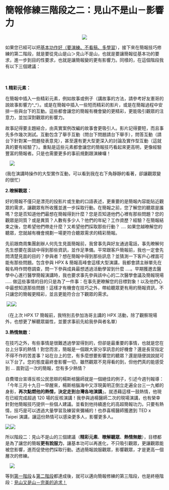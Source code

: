 # 簡報修練三階段之二：見山不是山－影響力 

<div style="clear: both; text-align: center;"><a href="http://1.bp.blogspot.com/-QLzbLpUm2lQ/VhYGgCcgEDI/AAAAAAAAO2w/Gtu5a1WKawo/s1600/image_thumb.png" style="margin-left: 1em; margin-right: 1em;"><img border="0" src="http://1.bp.blogspot.com/-QLzbLpUm2lQ/VhYGgCcgEDI/AAAAAAAAO2w/Gtu5a1WKawo/s1600/image_thumb.png"/></a></div>
<p>如果您已經可以把<a href="http://www.afu.tw/index.php?option=com_content&amp;view=article&amp;id=290:2013-09-17-14-42-08&amp;catid=14:2010-11-28-05-07-48&amp;Itemid=18">基本功作好（要演練、不看稿、多學習</a>），接下來在簡報技巧修練的第二階段，就是要從見山是山＞見山不是山，也就是要讓簡報從基本功的要求，進一步到目的性要求，也就是讓簡報變的更有影響力。同樣的，在這個階段我有以下三個建議：</p>
<p> <a name="more"></a><br/><b><br/> 1.精彩元素：</b></p>
<p>在簡報中插入一些精彩元素，例如故事或例子（講故事的方法，請參考好友憲哥的說故事影響力^_^）。或是在簡報中插入一些短而精彩的影片，或是在簡報過程中安排一些與台下的互動。這些都會讓您的簡報有機會變的更精彩，更能吸引觀眾的注意力，並加深對觀眾的影響力。</p>
<p>故事記得要主題結合，由真實案例改編的故事會更吸引人。影片記得要短，而且事先多作幾次測試。互動包含了舉手互動（問台下問題請台下舉手），問答互動（請台下針對某一問題發表意見），甚至還有更大型更深入的討論及實作型互動（這就真的要有經驗了）。重點是這些元素都會讓您的簡報技巧看起來更高明，更像經驗豐富的簡報者。只是也需要更多的事前規劃跟演練囉！</p>
<p><a href="http://1.bp.blogspot.com/-utxonFkDxew/VhYGgLmDTBI/AAAAAAAAO20/bHLS4Bkl66k/s1600/image_thumb_3.png" style="margin-left: 1em; margin-right: 1em; text-align: center;"><img border="0" src="http://1.bp.blogspot.com/-utxonFkDxew/VhYGgLmDTBI/AAAAAAAAO20/bHLS4Bkl66k/s1600/image_thumb_3.png"/></a></p>
<p>(我在演講時操作的大型實作互動，可以看到我在右下角靜靜的看著，卻讓觀眾變的很忙）</p>
<p><b>2.暸解觀眾：</b></p>
<p>好的簡報不僅只是漂亮的投影片或生動的口語表述，更重要的是簡報內容能貼近觀眾的需求，讓觀眾有所收獲並進一步採取行動。在簡報之前，您了解您的聽眾是誰嗎？您是否知道他們最想在簡報得到什麼？您是否知道他們心裡有那些問題？您的觀眾是同質？或是異質？人數有多少人？他們的年紀？工作資歷？經驗？在簡報結束之後，您希望他們帶走什麼？又希望他們採取那些行動？ …. 如果您越暸解您的聽眾，您就越有機會規劃一場更符合聽眾需求的精彩簡報。</p>
<p>先前跟商周集團創辦人何先生見面簡報前，我曾事先與好友通過電話，事先暸解何先生想要在面談中得到那些資訊，並作足準備。平常跟客戶簡報前，我也一定會先問清楚見面的目的？參與者？想在簡報中得到那些訊息？並猜測一下客戶心裡面可能有那些問題。包含參與 HPX &amp; 簡報高峰會這樣大型演講，我都會請主辦單先在報名時作問卷調查，問一下參與成員最想透過活動學習到什麼 ….。早期獲邀去醫學中心進行醫學簡報演講時，我也要求事先參與該中心的二次醫學會議及簡報現場 ….. 做這些事情的目的只是為了一件事：在事先更暸解您的目標對象！以及他們心中最想知道那些問題！這樣才有機會在技巧之外，帶給聽眾更有用的簡報資訊，不只讓您的簡報更精彩，並且更能符合台下觀眾的需求。</p>
<p> <img border="0" src="http://1.bp.blogspot.com/-47wKCiIZvXA/VhYGgI-76xI/AAAAAAAAO2s/IipPAFuIEjo/s320/image_thumb_4.png"/><img border="0" src="http://1.bp.blogspot.com/-6UDFe4uGHAw/VhYGgv3rIWI/AAAAAAAAO28/fW6Ed4XSD2k/s1600/image_thumb_5.png"/></p>
<p>（在上次 HPX 17 簡報前，我特別去參加浩哥主講的 HPX 活動，除了觀察現場外，也想更了解聽眾屬性，並要求事前先給我參與者名單）</p>
<p><b>3.熱情無敵：</b></p>
<p>在技巧之外，有些事情是很難透過學習得到的，但卻是最重要的事情，也就是您在台上分享的熱情！對您而言，簡報是一個跟大家分享訊息的好機會？還是長官指定不得不作的苦差事？站在台上的您，有多麼想要影響您的聽眾？還是隨便說說就可以下台了。您的態度最終會影響一切，雖然觀眾不見得看的到，但他們真的能感受到 … 面對這一次的簡報，您有多少熱情？</p>
<p>自費環台宣導反核公民思辯的楊斯棓醫師就是一個絕佳的例子，引述今週刊報導：「今年三月十九日一早醒來，楊斯棓腦海中又浮現黃明正倒立走遍全台三一九鄉的身影，<b>再次點燃他的熱情，決定走到台灣各地演講</b>」。就憑藉這樣一鼓熱情，他現在已經完成超過 120 場的反核演講！我參與過楊醫師二次的現場演講，也有榮幸針對他簡報技巧提供一些個人建議。並看到他持續進化的高超簡報功力。只要有熱情，技巧是可以透過大量學習及練習來彌補的！也恭喜楊醫師獲邀到 TED x Taipei 演講，讓這份熱情可以感染更多人，影響更多人。</p>
<p><img border="0" src="http://2.bp.blogspot.com/-c63fxehhsPM/VhYGhDTWLGI/AAAAAAAAO3E/Ikf71PIIwUo/s1600/image_thumb_6.png"/><img border="0" src="http://1.bp.blogspot.com/-BPPj6377Mqo/VhYGhWfoZoI/AAAAAAAAO3I/93BY8XpM9mA/s1600/image_thumb_7.png"/></p>
<p>所以階段二：見山不是山的三個建議（<b>精彩元素</b>、<b>暸解聽眾</b>、<b>熱情無敵</b>），目標都是為了讓您的簡報<b>更有說服力</b>，讓基本功可以再進化，不只吸引觀眾，更讓觀眾能被您影響，進而促使他們採取行動。透過簡報說服觀眾，影響觀眾，才是更高一個層次的修練。</p>
<p><a href="http://2.bp.blogspot.com/-XlowgUcgaOA/VhYGhUyT9qI/AAAAAAAAO3M/qlzDXWwR6yI/s1600/image_thumb_8.png" style="margin-left: 1em; margin-right: 1em; text-align: center;"><img border="0" src="http://2.bp.blogspot.com/-XlowgUcgaOA/VhYGhUyT9qI/AAAAAAAAO3M/qlzDXWwR6yI/s1600/image_thumb_8.png"/></a></p>
<p>等到<a href="http://www.afu.tw/index.php?option=com_content&amp;view=article&amp;id=290:2013-09-17-14-42-08&amp;catid=14:2010-11-28-05-07-48&amp;Itemid=18">第一階段</a>＆<a href="http://www.afu.tw/index.php?option=com_content&amp;view=article&amp;id=291:2013-09-17-14-58-45&amp;catid=14:2010-11-28-05-07-48&amp;Itemid=18">第二階段</a>都達成後，就可以邁向簡報修練的第三階段，也是終極階段：<a href="http://www.afu.tw/index.php?option=com_content&amp;view=article&amp;id=292:2013-09-17-17-05-50&amp;catid=14:2010-11-28-05-07-48&amp;Itemid=18">見山又是山－完美的追求！</a></p>
